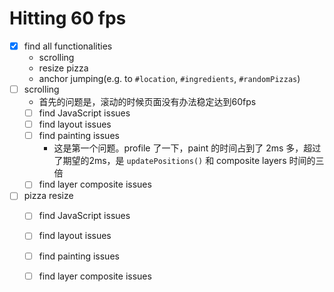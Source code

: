 # Hitting 60 fps

* [x] find all functionalities
  * scrolling
  * resize pizza
  * anchor jumping(e.g. to `#location`, `#ingredients`, `#randomPizzas`)
* [ ] scrolling
  * 首先的问题是，滚动的时候页面没有办法稳定达到60fps
  * [ ] find JavaScript issues 
  * [ ] find layout issues  
  * [ ] find painting issues
    * 这是第一个问题。profile 了一下，paint 的时间占到了 2ms 多，超过了期望的2ms，是 `updatePositions()` 和 composite layers 时间的三倍
  * [ ] find layer composite issues
* [ ] pizza resize 
  * [ ] find JavaScript issues 
  * [ ] find layout issues  
  * [ ] find painting issues
  * [ ] find layer composite issues
  